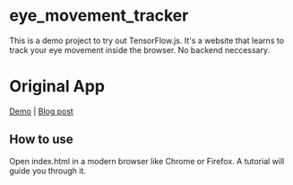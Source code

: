 # eye_movement_tracker

This is a demo project to try out TensorFlow.js. It's a website that learns to
track your eye movement inside the browser. No backend neccessary.

# Original App

[Demo](https://cpury.github.io/lookie-lookie/) \| [Blog post](https://cpury.github.io/learning-where-you-are-looking-at/)

## How to use

Open index.html in a modern browser like Chrome or Firefox. A tutorial will
guide you through it.
